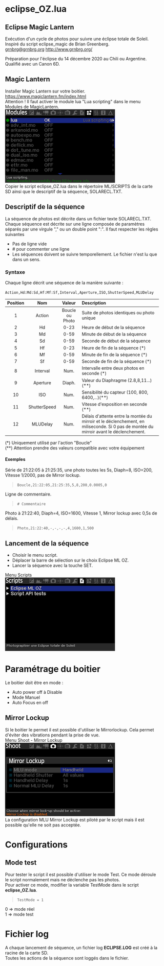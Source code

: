 # eclipse_OZ.lua
## Eclipse Magic Lantern  

Exécution d'un cycle de photos pour suivre une éclipse totale de Soleil.  
Inspiré du script eclipse_magic de Brian Greenberg.  
grnbrg@grnbrg.org http://www.grnbrg.org/

Préparation pour l'éclipse du 14 décembre 2020 au Chili ou Argentine.  
Qualifié avec un Canon 6D.  

## Magic Lantern
Installer Magic Lantern sur votre boitier.  
https://www.magiclantern.fm/index.html  
Attention ! Il faut activer le module lua  "Lua scripting" dans le menu Modules de MagicLantern.  
![Menu Modules](./images/Modules.png)  
Copier le script eclipse_OZ.lua dans le répertoire ML/SCRIPTS de la carte SD ainsi que le descriptif de la séquence, SOLARECL.TXT.

## Descriptif de la séquence
La séquence de photos est décrite dans un fichier texte SOLARECL.TXT.  
Chaque séquence est décrite sur une ligne composée de paramètres séparés par une virgule "," ou un double point ":".
Il faut respecter les règles suivantes
* Pas de ligne vide
* \# pour commenter une ligne
* Les séquences doivent se suivre temporellement. Le fichier n'est lu que dans un sens. 

### Syntaxe
Chaque ligne décrit une séquence de la manière suivante :

`Action,Hd:Md:Sd,Hf:Mf:Sf,Interval,Aperture,ISO,ShutterSpeed,MLUDelay`

Position|Nom|Valeur|Description
:---:|:---:|:---:|:---
1|Action|Boucle ou Photo|Suite de photos identiques ou photo unique
2|Hd|0-23|Heure de début de la séquence
3|Md|0-59|Minute de début de la séquence
4|Sd|0-59|Seconde de début de la séquence
5|Hf|0-23|Heure de fin de la séquence (*)
6|Mf|0-59|Minute de fin de la séquence (*)
7|Sf|0-59|Seconde de fin de la séquence (*)
8|Interval|Num.|Intervalle entre deux photos en seconde (*)
9|Aperture|Diaph.|Valeur du Diaphragme (2.8,8,11...)(**)
10|ISO|Num.|Sensibilité du capteur (100, 800, 6400,...)(**)
11|ShutterSpeed|Num.|Vitesse d'exposition en seconde (**)
12|MLUDelay|Num.|Délais d'attente entre la montée du mirroir et le déclenchement, en miliseconde. Si 0 pas de montée du mirroir avant le déclenchement. 

(*) Uniquement utilisé par l'action "Boucle"  
(**) Attention prendre des valeurs compatible avec votre équipement

#### Exemples

Série de 21:22:05 à 21:25:35, une photo toutes les 5s, Diaph=8, ISO=200, Vitesse 1/2000, pas de Mirror lockup.  
>`Boucle,21:22:05,21:25:35,5,8,200,0.0005,0`  

Ligne de commentaire.  
>`# Commentaire`  

Photo à 21:22:40, Diaph=4, ISO=1600, Vitesse 1, Mirror lockup avec 0,5s de délais.
>`Photo,21:22:40,-,-,-,-,4,1600,1,500`

## Lancement de la séquence
* Choisir le menu script.  
* Déplacer la barre de sélection sur le choix Eclipse ML OZ.  
* Lancer la séquence avec la touche SET.

Menu Scripts  
![Menu Scripts](./images/Scripts.png)

# Paramétrage du boitier
Le boitier doit être en mode :
* Auto power off à  Disable
* Mode Manuel
* Auto Focus en off

## Mirror Lockup
Si le boitier le permet il est possible d'utiliser le Mirrorlockup. Cela permet d'éviter des vibrations pendant la prise de vue.  
Menu Shoot - Mirror Lockup  
![Menu Shoot-Mirror-Lockup](./images/Shoot-MirrorLockup.png)  
La configuration MLU Mirror Lockup est piloté par le script mais il est possible qu'elle ne soit pas acceptée. 

# Configurations
## Mode test
Pour tester le script il est possible d'utiliser le mode Test. Ce mode déroule le script normalement mais ne déclenche pas les photos.  
Pour activer ce mode, modifier la variable TestMode dans le script __eclipse_OZ.lua__.
>`TestMode = 1`

0 => mode réel  
1 => mode test

# Fichier log
A chaque lancement de séquence, un fichier log __ECLIPSE.LOG__ est créé à la racine de la carte SD.  
Toutes les actions de la séquence sont loggés dans le fichier.
